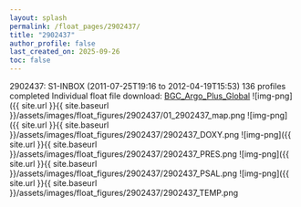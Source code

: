 ```yaml
---
layout: splash
permalink: /float_pages/2902437/
title: "2902437"
author_profile: false
last_created_on: 2025-09-26
toc: false
---
```

 
2902437: S1-INBOX (2011-07-25T19:16 to 2012-04-19T15:53)
136 profiles completed
Individual float file download: [BGC_Argo_Plus_Global](https://ftp.soest.hawaii.edu/bgc_argo_plus/Individual_Floats/outliers_removed/2902437_Sprof_processed.nc)
![img-png]({{ site.url }}{{ site.baseurl }}/assets/images/float_figures/2902437/01_2902437_map.png
![img-png]({{ site.url }}{{ site.baseurl }}/assets/images/float_figures/2902437/2902437_DOXY.png
![img-png]({{ site.url }}{{ site.baseurl }}/assets/images/float_figures/2902437/2902437_PRES.png
![img-png]({{ site.url }}{{ site.baseurl }}/assets/images/float_figures/2902437/2902437_PSAL.png
![img-png]({{ site.url }}{{ site.baseurl }}/assets/images/float_figures/2902437/2902437_TEMP.png
